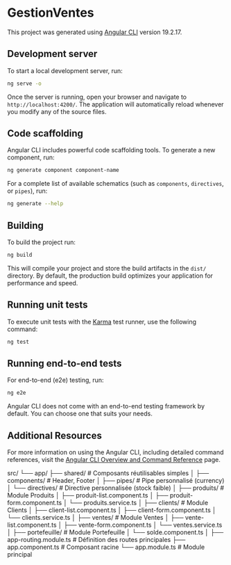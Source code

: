 # GestionVentes

This project was generated using [Angular CLI](https://github.com/angular/angular-cli) version 19.2.17.

## Development server

To start a local development server, run:

```bash
ng serve -o
```

Once the server is running, open your browser and navigate to `http://localhost:4200/`. The application will automatically reload whenever you modify any of the source files.

## Code scaffolding

Angular CLI includes powerful code scaffolding tools. To generate a new component, run:

```bash
ng generate component component-name
```

For a complete list of available schematics (such as `components`, `directives`, or `pipes`), run:

```bash
ng generate --help
```

## Building

To build the project run:

```bash
ng build
```

This will compile your project and store the build artifacts in the `dist/` directory. By default, the production build optimizes your application for performance and speed.

## Running unit tests

To execute unit tests with the [Karma](https://karma-runner.github.io) test runner, use the following command:

```bash
ng test
```

## Running end-to-end tests

For end-to-end (e2e) testing, run:

```bash
ng e2e
```

Angular CLI does not come with an end-to-end testing framework by default. You can choose one that suits your needs.

## Additional Resources

For more information on using the Angular CLI, including detailed command references, visit the [Angular CLI Overview and Command Reference](https://angular.dev/tools/cli) page.





src/
 └── app/
      ├── shared/                # Composants réutilisables simples
      │    ├── components/       # Header, Footer
      │    ├── pipes/            # Pipe personnalisé (currency)
      │    └── directives/       # Directive personnalisée (stock faible)
      │
      ├── produits/              # Module Produits
      │    ├── produit-list.component.ts
      │    ├── produit-form.component.ts
      │    └── produits.service.ts
      │
      ├── clients/               # Module Clients
      │    ├── client-list.component.ts
      │    ├── client-form.component.ts
      │    └── clients.service.ts
      │
      ├── ventes/                # Module Ventes
      │    ├── vente-list.component.ts
      │    ├── vente-form.component.ts
      │    └── ventes.service.ts
      │
      ├── portefeuille/          # Module Portefeuille
      │    └── solde.component.ts
      │
      ├── app-routing.module.ts  # Définition des routes principales
      ├── app.component.ts       # Composant racine
      └── app.module.ts          # Module principal